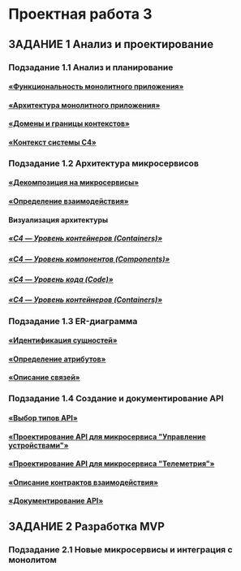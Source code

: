
# Проектная работа 3

## ЗАДАНИЕ 1 Анализ и проектирование

### Подзадание 1.1 Анализ и планирование

#### [«Функциональность монолитного приложения»](./docs/smart-home-monolith-analysis.md)
#### [«Архитектура монолитного приложения»](./docs/smart-home-monolith-analysis.md)
#### [«Домены и границы контекстов»](./docs/smart-home-monolith-analysis.md#%D0%B4%D0%BE%D0%BC%D0%B5%D0%BD%D1%8B-%D0%B8-%D0%B3%D1%80%D0%B0%D0%BD%D0%B8%D1%86%D1%8B-%D0%BA%D0%BE%D0%BD%D1%82%D0%B5%D0%BA%D1%81%D1%82%D0%BE%D0%B2)
#### [«Контекст системы C4»](./docs/smart-home-monolith-analysis.md#%D0%BA%D0%BE%D0%BD%D1%82%D0%B5%D0%BA%D1%81%D1%82-%D1%81%D0%B8%D1%81%D1%82%D0%B5%D0%BC%D1%8B-c4)

### Подзадание 1.2 Архитектура микросервисов

#### [«Декомпозиция на микросервисы»](./docs/smart-home-microservices.md)
#### [«Определение взаимодействия»](./docs/smart-home-microservices.md)

#### Визуализация архитектуры

##### [«C4 — Уровень контейнеров (Containers)»](./docs/...)
##### [«C4 — Уровень компонентов (Components)»](./docs/...)
##### [«C4 — Уровень кода (Code)»](./docs/...)
##### [«C4 — Уровень контейнеров (Containers)»](./docs/...)

### Подзадание 1.3 ER-диаграмма

#### [«Идентификация сущностей»](./docs/er-diagram.md)
#### [«Определение атрибутов»](./docs/er-diagram.md)
#### [«Описание связей»](./docs/er-diagram.md)

### Подзадание 1.4 Создание и документирование API

#### [«Выбор типов API»](./docs/api.md)
#### [«Проектирование API для микросервиса "Управление устройствами"»](./docs/api.md)
#### [«Проектирование API для микросервиса "Телеметрия"»](./docs/api.md)
#### [«Описание контрактов взаимодействия»](./docs/api.md)
#### [«Документирование API»](./docs/api.md)

## ЗАДАНИЕ 2 Разработка MVP

### Подзадание 2.1 Новые микросервисы и интеграция с монолитом
